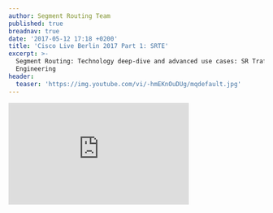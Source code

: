 ```yaml
---
author: Segment Routing Team
published: true
breadnav: true
date: '2017-05-12 17:18 +0200'
title: 'Cisco Live Berlin 2017 Part 1: SRTE'
excerpt: >-
  Segment Routing: Technology deep-dive and advanced use cases: SR Traffic
  Engineering
header:
  teaser: 'https://img.youtube.com/vi/-hmEKnOuDUg/mqdefault.jpg'
---
```

<iframe width="355" height="200" src="https://www.youtube.com/embed/-hmEKnOuDUg" frameborder="0" allowfullscreen></iframe>
